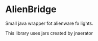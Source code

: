 # AlienBridge

Small java wrapper fot alienware fx lights.

This library uses jars created by jnaerator